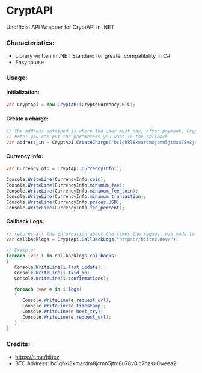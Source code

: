 # CryptAPI
Unofficial API Wrapper for CryptAPI in .NET

### Characteristics:
- Library written in .NET Standard for greater compatibility in C#
- Easy to use

### Usage:
#### Initialization:
```csharp
var CryptApi = new CryptAPI(CryptoCurrency.BTC);
```

#### Create a charge:
```csharp
// The address obtained is where the user must pay, after payment, CryptApi will make a GET request to your callback
// note: you can put the parameters you want in the callback
var address_in = CryptApi.CreateCharge("bc1qhkl8kmardm8jcmn5jtm8u78v8jc7hzsu0weea2", CallBack: "https://biitez.dev/");
```

#### Currency Info:
```csharp
var CurrencyInfo = CryptApi.CurrencyInfo();

Console.WriteLine(CurrencyInfo.coin);
Console.WriteLine(CurrencyInfo.minimum_fee);
Console.WriteLine(CurrencyInfo.minimum_fee_coin);
Console.WriteLine(CurrencyInfo.minimum_transaction);
Console.WriteLine(CurrencyInfo.prices.USD);
Console.WriteLine(CurrencyInfo.fee_percent);
```

#### Callback Logs:
```csharp
// returns all the information about the times the request was made to your callback or payment information
var callbacklogs = CryptApi.CallBackLogs("https://biitez.dev/");

// Example:
foreach (var i in callbacklogs.callbacks)
{
   Console.WriteLine(i.last_update);
   Console.WriteLine(i.txid_in);
   Console.WriteLine(i.confirmations);

   foreach (var e in i.logs)
   {
      Console.WriteLine(e.request_url);
      Console.WriteLine(e.timestamp);
      Console.WriteLine(e.next_try);
      Console.WriteLine(e.request_url);
   }
}
```

### Credits:
- https://t.me/biitez
- BTC Address: bc1qhkl8kmardm8jcmn5jtm8u78v8jc7hzsu0weea2
